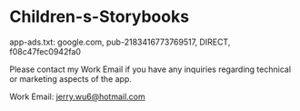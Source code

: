# Children-s-Storybooks
app-ads.txt: google.com, pub-2183416773769517, DIRECT, f08c47fec0942fa0

Please contact my Work Email if you have any inquiries regarding technical or marketing aspects of the app.

Work Email: jerry.wu6@hotmail.com
